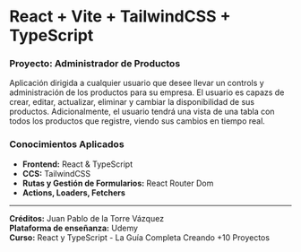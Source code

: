 #  React + Vite + TailwindCSS + TypeScript

### Proyecto: Administrador de Productos

Aplicación dirigida a cualquier usuario que desee llevar un controls y administración de los productos para su empresa. El usuario es capazs de crear, editar, actualizar, eliminar y cambiar la disponibilidad de sus productos. Adicionalmente, el usuario tendrá una vista de una tabla con todos los productos que registre, viendo sus cambios en tiempo real.

### Conocimientos Aplicados

* **Frontend:** React & TypeScript
* **CCS:** TailwindCSS 
* **Rutas y Gestión de Formularios:** React Router Dom  
* **Actions, Loaders, Fetchers**
---
**Créditos:** Juan Pablo de la Torre Vázquez <br>
**Plataforma de enseñanza:** Udemy <br>
**Curso:** React y TypeScript - La Guía Completa Creando +10 Proyectos